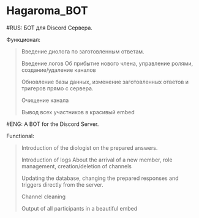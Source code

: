 # Hagaroma_BOT

#RUS: БОТ для Discord Сервера.

Функционал:

> Введение диолога по заготовленным ответам.
> 
> Введение логов Об прибытие нового члена, управление ролями, создание/удаление каналов
> 
> Обновление базы данных, изменение заготовленных ответов и тригеров прямо с сервера.
> 
> Очищение канала
> 
> Вывод всех участников в красивый embed

#ENG: A BOT for the Discord Server.

Functional:

> Introduction of the diologist on the prepared answers.
> 
> Introduction of logs About the arrival of a new member, role management, creation/deletion of channels
> 
> Updating the database, changing the prepared responses and triggers directly from the server.
> 
> Channel cleaning
> 
> Output of all participants in a beautiful embed
> 
